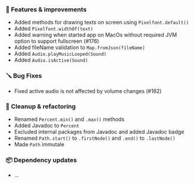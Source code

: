 ### 🚀 Features & improvements

- Added methods for drawing texts on screen using `Pixelfont.default()`
- Added `Pixelfont.widthOf(text)`
- Added warning when started app on MacOs without required JVM option to support fullscreen (#176)
- Added fileName validation to `Map.fromJson(fileName)`
- Added `Audio.playMusicLooped(Sound)`
- Added `Audio.isActive(Sound)`

### 🪛 Bug Fixes

- Fixed active audio is not affected by volume changes (#182)

### 🧽 Cleanup & refactoring

- Renamed `Percent.min()` and `.max()` methods
- Added Javadoc to `Percent`
- Excluded internal packages from Javadoc and added Javadoc badge
- Renamed `Path.start()` to `.firstNode()` and `.end()` to `.lastNode()`
- Made `Path` immutale

### 📦 Dependency updates

- ...